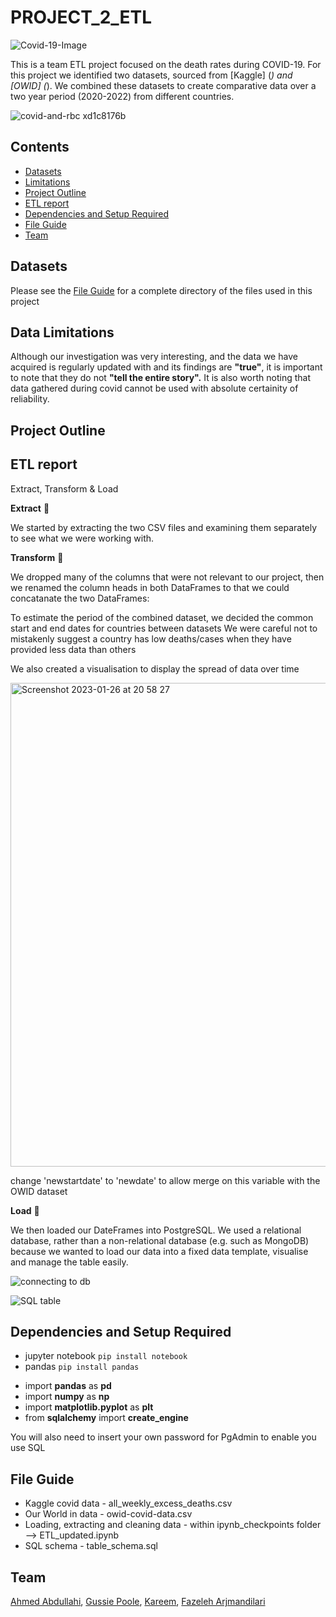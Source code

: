 # PROJECT_2_ETL
![Covid-19-Image](https://user-images.githubusercontent.com/115706722/214872996-5228129b-827e-46d6-b84f-87f859921b3f.jpg)


This is a team ETL project focused on the death rates during COVID-19. For this project we identified two datasets, sourced from [Kaggle] (_) and [OWID] (_). We combined these datasets to create comparative data over a two year period (2020-2022) from different countries.


![covid-and-rbc xd1c8176b](https://user-images.githubusercontent.com/115706722/214858201-ab241306-e267-4f41-96dc-cbcd44e1a4e1.jpg)


## Contents

* [Datasets](#dataset-header)
* [Limitations](#limitations-header)
* [Project Outline](#project-header)
* [ETL report](#ETL-header)
* [Dependencies and Setup Required](#dependencies-header)
* [File Guide](#file-header)
* [Team](#team-header)


## <a id="dataset-header"></a>Datasets

Please see the [File Guide](#file-header) for a complete directory of the files used in this project

## <a id="limitations-header">Data Limitations
Although our investigation was very interesting, and the data we have acquired is regularly updated with and its findings are **"true"**, it is important to note that they do not **"tell the entire story".** It is also worth noting that data gathered during covid cannot be used with absolute certainity of reliability.

## <a id="project-header"></a>Project Outline

## <a id="ETL-header"></a>ETL report
 Extract, Transform & Load
 
 **Extract** 📂
 
We started by extracting the two CSV files and examining them separately to see what we were working with.

**Transform** 🧹

We dropped many of the columns that were not relevant to our project, then we renamed the column heads in both DataFrames to that we could concatanate the two DataFrames:

To estimate the period of the combined dataset, we decided the common start and end dates for countries between datasets 
We were careful not to mistakenly suggest a country has low deaths/cases when they have provided less data than others

We also created a visualisation to display the spread of data over time 

 
 <img width="774" alt="Screenshot 2023-01-26 at 20 58 27" src="https://user-images.githubusercontent.com/115706722/214949142-d1886845-9493-4665-b457-c08ea9d7123a.png">

change 'newstartdate' to 'newdate' to allow merge on this variable with the OWID dataset


**Load** 📠
 
We then loaded our DateFrames into PostgreSQL. We used  a relational database, rather than a non-relational database (e.g. such as MongoDB) because we wanted to load our data into a fixed data template, visualise and manage the table easily.


![connecting to db](https://user-images.githubusercontent.com/115706722/214947386-026b1d87-4909-4f10-ad7a-b977c8ab8150.png)
 
![SQL table](https://user-images.githubusercontent.com/115706722/214947406-8f8210da-ce72-4afe-a4d8-e781cda1da9d.png)

## <a id="dependencies-header"></a>Dependencies and Setup Required

* jupyter notebook `pip install notebook`
* pandas `pip install pandas`

- import **pandas** as **pd**
- import **numpy** as **np**
- import **matplotlib.pyplot** as **plt**
- from **sqlalchemy** import **create_engine**

You will also need to insert your own password for PgAdmin to enable you use SQL


## <a id="file-header"></a>**File Guide**

 - Kaggle covid data -  all_weekly_excess_deaths.csv
 - Our World in data - owid-covid-data.csv
 - Loading, extracting and cleaning data - within ipynb_checkpoints folder --> ETL_updated.ipynb
 - SQL schema - table_schema.sql
 

## <a id="team-header"></a> Team
[Ahmed Abdullahi](https://github.com/Ahmedabdullahi1),
[Gussie Poole](https://github.com/gussiepoole),
[Kareem](https://github.com/a-kareem),
[Fazeleh Arjmandilari](https://github.com/FazelehA)

